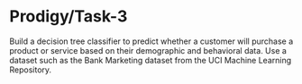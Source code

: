 # Prodigy/Task-3
Build a decision tree classifier to predict whether a customer will purchase a product or service based on their demographic and behavioral data. Use a dataset such as the Bank Marketing dataset from the UCI Machine Learning Repository.

